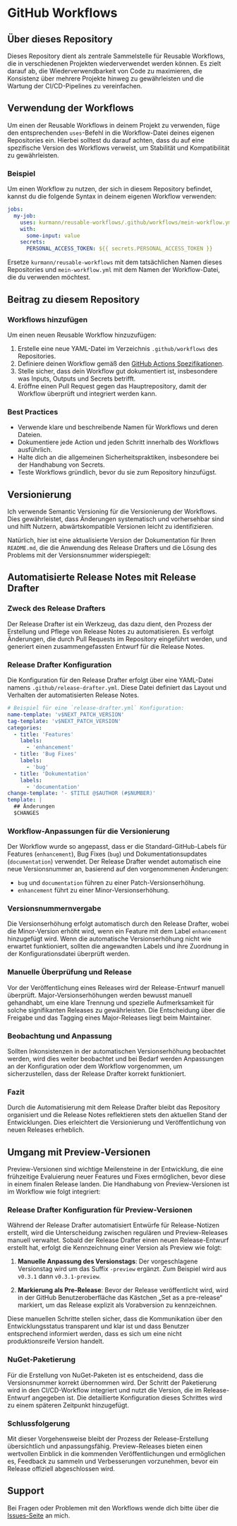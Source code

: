 # GitHub Workflows

## Über dieses Repository

Dieses Repository dient als zentrale Sammelstelle für Reusable Workflows, die in verschiedenen Projekten wiederverwendet werden können. Es zielt darauf ab, die Wiederverwendbarkeit von Code zu maximieren, die Konsistenz über mehrere Projekte hinweg zu gewährleisten und die Wartung der CI/CD-Pipelines zu vereinfachen.

## Verwendung der Workflows

Um einen der Reusable Workflows in deinem Projekt zu verwenden, füge den entsprechenden `uses`-Befehl in die Workflow-Datei deines eigenen Repositories ein. Hierbei solltest du darauf achten, dass du auf eine spezifische Version des Workflows verweist, um Stabilität und Kompatibilität zu gewährleisten.

### Beispiel

Um einen Workflow zu nutzen, der sich in diesem Repository befindet, kannst du die folgende Syntax in deinem eigenen Workflow verwenden:

```yaml
jobs:
  my-job:
    uses: kurmann/reusable-workflows/.github/workflows/mein-workflow.yml@v1.0.0
    with:
      some-input: value
    secrets:
      PERSONAL_ACCESS_TOKEN: ${{ secrets.PERSONAL_ACCESS_TOKEN }}
```

Ersetze `kurmann/reusable-workflows` mit dem tatsächlichen Namen dieses Repositories und `mein-workflow.yml` mit dem Namen der Workflow-Datei, die du verwenden möchtest.

## Beitrag zu diesem Repository

### Workflows hinzufügen

Um einen neuen Reusable Workflow hinzuzufügen:

1. Erstelle eine neue YAML-Datei im Verzeichnis `.github/workflows` des Repositories.
2. Definiere deinen Workflow gemäß den [GitHub Actions Spezifikationen](https://docs.github.com/en/actions).
3. Stelle sicher, dass dein Workflow gut dokumentiert ist, insbesondere was Inputs, Outputs und Secrets betrifft.
4. Eröffne einen Pull Request gegen das Hauptrepository, damit der Workflow überprüft und integriert werden kann.

### Best Practices

- Verwende klare und beschreibende Namen für Workflows und deren Dateien.
- Dokumentiere jede Action und jeden Schritt innerhalb des Workflows ausführlich.
- Halte dich an die allgemeinen Sicherheitspraktiken, insbesondere bei der Handhabung von Secrets.
- Teste Workflows gründlich, bevor du sie zum Repository hinzufügst.

## Versionierung

Ich verwende Semantic Versioning für die Versionierung der Workflows. Dies gewährleistet, dass Änderungen systematisch und vorhersehbar sind und hilft Nutzern, abwärtskompatible Versionen leicht zu identifizieren.

Natürlich, hier ist eine aktualisierte Version der Dokumentation für Ihren `README.md`, die die Anwendung des Release Drafters und die Lösung des Problems mit der Versionsnummer widerspiegelt:

## Automatisierte Release Notes mit Release Drafter

### Zweck des Release Drafters

Der Release Drafter ist ein Werkzeug, das dazu dient, den Prozess der Erstellung und Pflege von Release Notes zu automatisieren. Es verfolgt Änderungen, die durch Pull Requests im Repository eingeführt werden, und generiert einen zusammengefassten Entwurf für die Release Notes.

### Release Drafter Konfiguration

Die Konfiguration für den Release Drafter erfolgt über eine YAML-Datei namens `.github/release-drafter.yml`. Diese Datei definiert das Layout und Verhalten der automatisierten Release Notes. 

```yaml
# Beispiel für eine `release-drafter.yml` Konfiguration:
name-template: 'v$NEXT_PATCH_VERSION'
tag-template: 'v$NEXT_PATCH_VERSION'
categories:
  - title: 'Features'
    labels:
      - 'enhancement'
  - title: 'Bug Fixes'
    labels:
      - 'bug'
  - title: 'Dokumentation'
    labels:
      - 'documentation'
change-template: '- $TITLE @$AUTHOR (#$NUMBER)'
template: |
  ## Änderungen
  $CHANGES
```

### Workflow-Anpassungen für die Versionierung

Der Workflow wurde so angepasst, dass er die Standard-GitHub-Labels für Features (`enhancement`), Bug Fixes (`bug`) und Dokumentationsupdates (`documentation`) verwendet. Der Release Drafter wendet automatisch eine neue Versionsnummer an, basierend auf den vorgenommenen Änderungen:

- `bug` und `documentation` führen zu einer Patch-Versionserhöhung.
- `enhancement` führt zu einer Minor-Versionserhöhung.

### Versionsnummernvergabe

Die Versionserhöhung erfolgt automatisch durch den Release Drafter, wobei die Minor-Version erhöht wird, wenn ein Feature mit dem Label `enhancement` hinzugefügt wird. Wenn die automatische Versionserhöhung nicht wie erwartet funktioniert, sollten die angewandten Labels und ihre Zuordnung in der Konfigurationsdatei überprüft werden.

### Manuelle Überprüfung und Release

Vor der Veröffentlichung eines Releases wird der Release-Entwurf manuell überprüft. Major-Versionserhöhungen werden bewusst manuell gehandhabt, um eine klare Trennung und spezielle Aufmerksamkeit für solche signifikanten Releases zu gewährleisten. Die Entscheidung über die Freigabe und das Tagging eines Major-Releases liegt beim Maintainer.

### Beobachtung und Anpassung

Sollten Inkonsistenzen in der automatischen Versionserhöhung beobachtet werden, wird dies weiter beobachtet und bei Bedarf werden Anpassungen an der Konfiguration oder dem Workflow vorgenommen, um sicherzustellen, dass der Release Drafter korrekt funktioniert.

### Fazit

Durch die Automatisierung mit dem Release Drafter bleibt das Repository organisiert und die Release Notes reflektieren stets den aktuellen Stand der Entwicklungen. Dies erleichtert die Versionierung und Veröffentlichung von neuen Releases erheblich.

## Umgang mit Preview-Versionen

Preview-Versionen sind wichtige Meilensteine in der Entwicklung, die eine frühzeitige Evaluierung neuer Features und Fixes ermöglichen, bevor diese in einem finalen Release landen. Die Handhabung von Preview-Versionen ist im Workflow wie folgt integriert:

### Release Drafter Konfiguration für Preview-Versionen

Während der Release Drafter automatisiert Entwürfe für Release-Notizen erstellt, wird die Unterscheidung zwischen regulären und Preview-Releases manuell verwaltet. Sobald der Release Drafter einen neuen Release-Entwurf erstellt hat, erfolgt die Kennzeichnung einer Version als Preview wie folgt:

1. **Manuelle Anpassung des Versionstags**: Der vorgeschlagene Versionstag wird um das Suffix `-preview` ergänzt. Zum Beispiel wird aus `v0.3.1` dann `v0.3.1-preview`.
   
2. **Markierung als Pre-Release**: Bevor der Release veröffentlicht wird, wird in der GitHub Benutzeroberfläche das Kästchen „Set as a pre-release“ markiert, um das Release explizit als Vorabversion zu kennzeichnen.

Diese manuellen Schritte stellen sicher, dass die Kommunikation über den Entwicklungsstatus transparent und klar ist und dass Benutzer entsprechend informiert werden, dass es sich um eine nicht produktionsreife Version handelt.

### NuGet-Paketierung

Für die Erstellung von NuGet-Paketen ist es entscheidend, dass die Versionsnummer korrekt übernommen wird. Der Schritt der Paketierung wird in den CI/CD-Workflow integriert und nutzt die Version, die im Release-Entwurf angegeben ist. Die detaillierte Konfiguration dieses Schrittes wird zu einem späteren Zeitpunkt hinzugefügt.

### Schlussfolgerung

Mit dieser Vorgehensweise bleibt der Prozess der Release-Erstellung übersichtlich und anpassungsfähig. Preview-Releases bieten einen wertvollen Einblick in die kommenden Veröffentlichungen und ermöglichen es, Feedback zu sammeln und Verbesserungen vorzunehmen, bevor ein Release offiziell abgeschlossen wird.

## Support

Bei Fragen oder Problemen mit den Workflows wende dich bitte über die [Issues-Seite](https://github.com/mein-username/reusable-workflows/issues) an mich.
